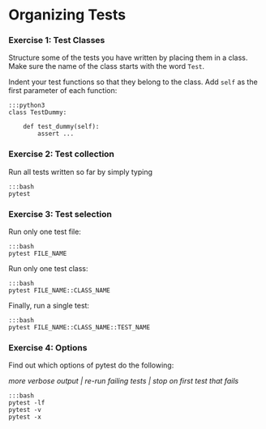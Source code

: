 
# Organizing Tests

### Exercise 1: Test Classes

Structure some of the tests you have written by placing them in a class.
Make sure the name of the class starts with the word `Test`.

Indent your test functions so that they belong to the class.
Add `self` as the first parameter of each function:

    :::python3
    class TestDummy:

        def test_dummy(self):
            assert ...


### Exercise 2: Test collection

Run all tests written so far by simply typing

    :::bash
    pytest

### Exercise 3: Test selection

Run only one test file:

    :::bash
    pytest FILE_NAME

Run only one test class:

    :::bash
    pytest FILE_NAME::CLASS_NAME

Finally, run a single test:

    :::bash
    pytest FILE_NAME::CLASS_NAME::TEST_NAME


### Exercise 4: Options

Find out which options of pytest do the following:

*more verbose output | re-run failing tests | stop on first test that fails*

    :::bash
    pytest -lf
    pytest -v
    pytest -x
